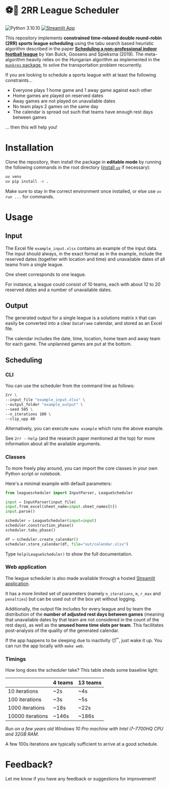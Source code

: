 # ⚽📅 2RR League Scheduler

![Python 3.10.10](https://img.shields.io/badge/python-3.10.10-blue.svg)
[![Streamlit App](https://static.streamlit.io/badges/streamlit_badge_black_white.svg)](https://leaguescheduler.streamlit.app)

This repository implements **constrained time-relaxed double round-robin (2RR) sports league scheduling** using the tabu search based heuristic algorithm described in the paper [**Scheduling a non-professional indoor football league**](https://pure.tue.nl/ws/portalfiles/portal/121797609/Bulck2019_Article_SchedulingANon_professionalInd.pdf) by Van Bulck, Goosens and Spieksma (2019). The meta-algorithm heavily relies on the Hungarian algorithm as implemented in the [`munkres` package](https://software.clapper.org/munkres), to solve the transportation problem recurrently.

If you are looking to schedule a sports league with at least the following constraints...
- Everyone plays 1 home game and 1 away game against each other
- Home games are played on reserved dates
- Away games are not played on unavailable dates
- No team plays 2 games on the same day
- The calendar is spread out such that teams have enough rest days between games

... then this will help you!

# Installation

Clone the repository, then install the package in **editable mode** by running the following commands in the root directory ([install `uv`](https://docs.astral.sh/uv/getting-started/installation) if necessary):

```bash
uv venv
uv pip install -e .
```

Make sure to stay in the correct environment once installed, or else use `uv run ...` for commands.

# Usage

## Input

The Excel file `example_input.xlsx` contains an example of the input data. The input should always, in the exact format as in the example, include the reserved dates (together with location and time) and unavailable dates of all teams from a single league.

One sheet corresponds to one league. 

For instance, a league could consist of 10 teams, each with about 12 to 20 reserved dates and a number of unavailable dates.

## Output

The generated output for a single league is a solutions matrix `X` that can easily be converted into a clear `DataFrame` calendar, and stored as an Excel file.

The calendar includes the date, time, location, home team and away team for each game. The unplanned games are put at the bottom.

## Scheduling

### CLI

You can use the scheduler from the command line as follows:

```bash
2rr \
--input_file "example_input.xlsx" \
--output_folder "example_output" \
--seed 505 \
--n_iterations 100 \
--clip_upp 40
```

Alternatively, you can execute `make example` which runs the above example.

See `2rr --help` (and the research paper mentioned at the top) for more information about all the available arguments.

### Classes

To more freely play around, you can import the core classes in your own Python script or notebook.

Here's a minimal example with default parameters:

```python
from leaguescheduler import InputParser, LeagueScheduler

input = InputParser(input_file)
input.from_excel(sheet_name=input.sheet_names[0])
input.parse()

scheduler = LeagueScheduler(input=input)
scheduler.construction_phase()
scheduler.tabu_phase()

df = scheduler.create_calendar()
scheduler.store_calendar(df, file="out/calendar.xlsx")
```

Type `help(LeagueScheduler)` to show the full documentation.

### Web application

The league scheduler is also made available through a hosted [Streamlit application](https://leaguescheduler.streamlit.app).

It has a more limited set of parameters (namely `n_iterations`, `m`, `r_max` and `penalties`) but can be used out of the box yet without logging. 

Additionally, the output file includes for every league and by team the distribution of the **number of adjusted rest days between games** (meaning that unavailable dates by that team are not considered in the count of the rest days), as well as the **unused home time slots per team**. This facilitates post-analysis of the quality of the generated calendar.

If the app happens to be sleeping due to inactivity 😴, just wake it up. You can run the app locally with `make web`.

### Timings

How long does the scheduler take? This table sheds some baseline light:

|                  | 4 teams  | 13 teams |
|------------------|--------- | -------- |
| 10 iterations    | ~2s      | ~4s      |
| 100 iterations   | ~3s      | ~5s      |
| 1000 iterations  | ~18s     | ~22s     |
| 10000 iterations | ~146s    | ~186s    |

_Run on a few years old Windows 10 Pro machine with Intel i7–7700HQ CPU and 32GB RAM._

A few 100s iterations are typically sufficient to arrive at a good schedule.

# Feedback?

Let me know if you have any feedback or suggestions for improvement!

